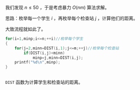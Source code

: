我们发现 $n\le 50$ ，于是考虑暴力 $O(nm)$ 算法求解。

思路：枚举每一个学生 $i$ ，再枚举每个检查站 $j$ ，计算他们的距离。

大致流程就如此了。

```cpp
for(i=1,minp;i<=n;++i)//枚举每个学生
{
	for(j=2,minn=DIST(i,1);j<=m;++j)//枚举每个检查站
    	if(DIST(i,j)<minn)
        	minp=j,minn=DIST(i,j);
	printf("%d\n",minp);
}
	
```

`DIST` 函数为计算学生和检查站的距离。